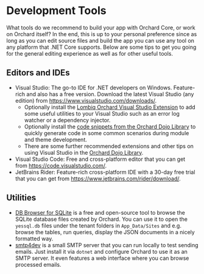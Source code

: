 # Development Tools

What tools do we recommend to build your app with Orchard Core, or work on Orchard itself? In  the end, this is up to your personal preference since as long as you can edit source files and build the app you can use any tool on any platform that .NET Core supports. Below are some tips to get you going for the general editing experience as well as for other useful tools.

## Editors and IDEs

- Visual Studio: The go-to IDE for .NET developers on Windows. Feature-rich and also has a free version. Download the latest Visual Studio (any edition) from <https://www.visualstudio.com/downloads/>.
  - Optionally install the [Lombiq Orchard Visual Studio Extension](https://marketplace.visualstudio.com/items?itemName=LombiqVisualStudioExtension.LombiqOrchardVisualStudioExtension) to add some useful utilities to your Visual Studio such as an error log watcher or a dependency injector.
  - Optionally install the [code snippets from the Orchard Dojo Library](https://orcharddojo.net/orchard-resources/CoreLibrary/Utilities/VisualStudioSnippets/) to quickly generate code in some common scenarios during module and theme development.
  - There are some further recommended extensions and other tips on using Visual Studio in the [Orchard Dojo Library](https://orcharddojo.net/orchard-resources/CoreLibrary/DevelopmentGuidelines/DevelopmentEnvironment).
- Visual Studio Code: Free and cross-platform editor that you can get from <https://code.visualstudio.com/>.
- JetBrains Rider: Feature-rich cross-platform IDE with a 30-day free trial that you can get from <https://www.jetbrains.com/rider/download/>.

## Utilities

- [DB Browser for SQLite](https://sqlitebrowser.org/) is a free and open-source tool to browse the SQLite database files created by Orchard. You can use it to open the `yessql.db` files under the tenant folders in `App_Data/Sites` and e.g. browse the tables, run queries, display the JSON documents in a nicely formatted way.
- [smtp4dev](https://github.com/rnwood/smtp4dev) is a small SMTP server that you can run locally to test sending emails. Just install it via `dotnet` and configure Orchard to use it as an SMTP server. It even features a web interface where you can browse processed emails.